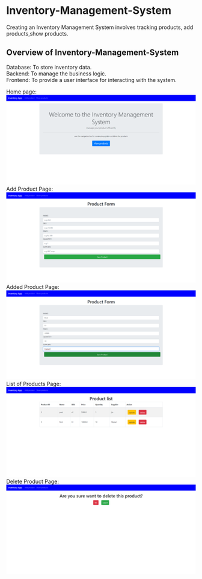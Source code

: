 # Inventory-Management-System

Creating an Inventory Management System involves tracking products, add products,show products.

## Overview of Inventory-Management-System
Database: To store inventory data.<br>
Backend: To manage the business logic.<br>
Frontend: To provide a user interface for interacting with the system.

Home page:
![images](https://github.com/Darshancs777/Inventory-Management-System/blob/main/upload%20images/home.png)
Add Product Page:
![](https://github.com/Darshancs777/Inventory-Management-System/blob/main/upload%20images/add%20products.png)
Added Product Page:
![](https://github.com/Darshancs777/Inventory-Management-System/blob/main/upload%20images/added%20product.png)
List of Products Page:
![](https://github.com/Darshancs777/Inventory-Management-System/blob/main/upload%20images/list%20of%20products.png)
Delete Product Page:
![](https://github.com/Darshancs777/Inventory-Management-System/blob/main/upload%20images/delete%20product.png)
